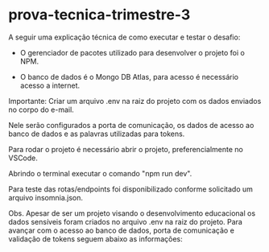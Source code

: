 # prova-tecnica-trimestre-3

A seguir uma explicação técnica de como executar e testar o desafio:

- O gerenciador de pacotes utilizado para desenvolver o projeto foi o NPM.
 
- O banco de dados é o Mongo DB Atlas, para acesso é necessário acesso a internet.

Importante: Criar um arquivo .env na raiz do projeto com os dados enviados no corpo do e-mail.

Nele serão configurados a porta de comunicação, os dados de acesso ao banco de dados e as palavras utilizadas para tokens.


Para rodar o projeto é necessário abrir o projeto, preferencialmente no VSCode.

Abrindo o terminal executar o comando "npm run dev".

Para teste das rotas/endpoints foi disponibilizado conforme solicitado um arquivo insomnia.json.

Obs. Apesar de ser um projeto visando o desenvolvimento educacional os dados sensíveis foram criados no arquivo .env na raiz do projeto. Para avançar com o acesso ao banco de dados, porta de comunicação e validação de tokens seguem abaixo as informações: